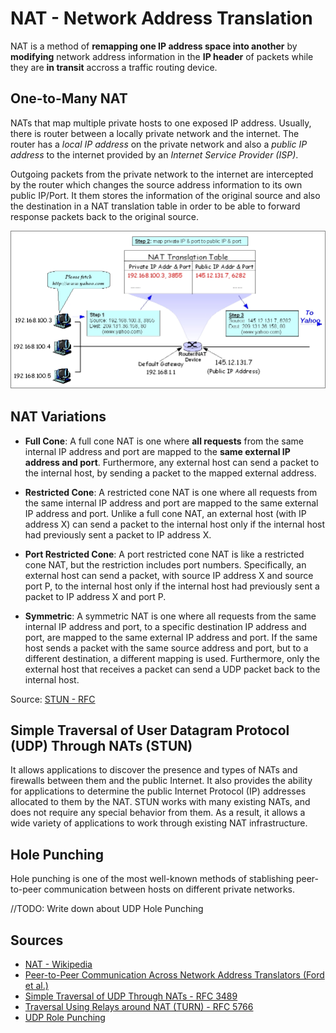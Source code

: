 # NAT - Network Address Translation

NAT is a method of **remapping one IP address space into another** by **modifying** network address information in the **IP header** of packets while they are **in transit** accross a traffic routing device.

## One-to-Many NAT

NATs that map multiple private hosts to one exposed IP address. Usually, there is router between a locally private network and the internet. The router has a *local IP address* on the private network and also a *public IP address* to the internet provided by an *Internet Service Provider (ISP)*.

Outgoing packets from the private network to the internet are intercepted by the router which changes the source address information to its own public IP/Port. It them stores the information of the original source and also the destination in a NAT translation table in order to be able to forward response packets back to the original source.

![Nat Overview](./img/nat/nat_overview.jpg "Nat Overview")

## NAT Variations

- **Full Cone**: A full cone NAT is one where **all requests** from the same internal IP address and port are mapped to the **same external IP address and port**.  Furthermore, any external host can send a packet to the internal host, by sending a packet to the mapped external address.

- **Restricted Cone**: A restricted cone NAT is one where all requests from the same internal IP address and port are mapped to the same external IP address and port.  Unlike a full cone NAT, an external host (with IP address X) can send a packet to the internal host only if the internal host had previously sent a packet to IP address X.

- **Port Restricted Cone**: A port restricted cone NAT is like a restricted cone NAT, but the restriction includes port numbers. Specifically, an external host can send a packet, with source IP address X and source port P, to the internal host only if the internal host had previously sent a packet to IP address X and port P.

- **Symmetric**: A symmetric NAT is one where all requests from the same internal IP address and port, to a specific destination IP address and port, are mapped to the same external IP address and port. If the same host sends a packet with the same source address and port, but to a different destination, a different mapping is used. Furthermore, only the external host that receives a packet can send a UDP packet back to the internal host.

Source: [STUN - RFC](https://tools.ietf.org/html/rfc3489#page-5)

## Simple Traversal of User Datagram Protocol (UDP) Through NATs (STUN)

It allows applications to discover the presence and types of NATs and firewalls between them and the public Internet.  It also provides the ability for applications to determine the public Internet Protocol (IP) addresses allocated to them by the NAT. STUN works with many existing NATs, and does not require any special behavior from them. As a result, it allows a wide variety of applications to work through existing NAT infrastructure.

## Hole Punching

Hole punching is one of the most well-known methods of stablishing peer-to-peer communication between hosts on different private networks.

//TODO: Write down about UDP Hole Punching

## Sources

- [NAT - Wikipedia](https://en.wikipedia.org/wiki/Network_address_translation#Symmetric_NAT)
- [Peer-to-Peer Communication Across Network Address Translators (Ford et al.)](https://bford.info/pub/net/p2pnat/)
- [Simple Traversal of UDP Through NATs - RFC 3489](https://tools.ietf.org/html/rfc3489#page-5)
- [Traversal Using Relays around NAT (TURN) - RFC 5766](https://tools.ietf.org/html/rfc5766)
- [UDP Role Punching](https://en.wikipedia.org/wiki/UDP_hole_punching)
